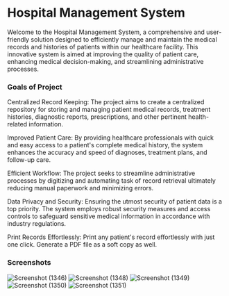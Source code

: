 
# Hospital Management System

Welcome to the Hospital Management System, a comprehensive and user-friendly solution designed to efficiently manage and maintain the medical records and histories of patients within our healthcare facility. This innovative system is aimed at improving the quality of patient care, enhancing medical decision-making, and streamlining administrative processes.

### Goals of Project

Centralized Record Keeping: The project aims to create a centralized repository for storing and managing patient medical records, treatment histories, diagnostic reports, prescriptions, and other pertinent health-related information.

Improved Patient Care: By providing healthcare professionals with quick and easy access to a patient's complete medical history, the system enhances the accuracy and speed of diagnoses, treatment plans, and follow-up care.

Efficient Workflow: The project seeks to streamline administrative processes by digitizing and automating task of record retrieval ultimately reducing manual paperwork and minimizing errors.

Data Privacy and Security: Ensuring the utmost security of patient data is a top priority. The system employs robust security measures and access controls to safeguard sensitive medical information in accordance with industry regulations.

Print Records Effortlessly: Print any patient's record effortlessly with just one click. Generate a PDF file as a soft copy as well.

### Screenshots
![Screenshot (1346)](https://github.com/AkashKalme/Hospsital-Management-System/assets/94354745/e519768b-bee9-42d2-bc06-fee9ed7e5a8d)
![Screenshot (1348)](https://github.com/AkashKalme/Hospsital-Management-System/assets/94354745/e6674f01-1f61-4bde-9192-9d8fdab2910a)
![Screenshot (1349)](https://github.com/AkashKalme/Hospsital-Management-System/assets/94354745/f4682906-54f9-4fba-af5e-23c0d7444e63)
![Screenshot (1350)](https://github.com/AkashKalme/Hospsital-Management-System/assets/94354745/19c22e7d-3384-4720-a1b8-f29aeb9a509e)
![Screenshot (1351)](https://github.com/AkashKalme/Hospsital-Management-System/assets/94354745/050fd38e-85b2-499a-8bc9-cae4de5366ff)
